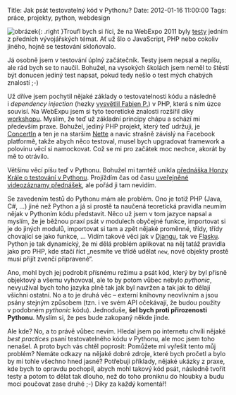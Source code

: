 Title: Jak psát testovatelný kód v Pythonu?
Date: 2012-01-16 11:00:00
Tags: práce, projekty, python, webdesign

![obrázek]({filename}/images/164.jpg){: .right }Troufl bych si říci, že na WebExpo 2011 byly [testy](http://zdrojak.root.cz/n/testovani/) jedním z předních vývojářských témat. Ať už šlo o JavaScript, PHP nebo cokoliv jiného, hojně se testování skloňovalo.

Já osobně jsem v testování úplný začátečník. Testy jsem nepsal a nepíšu, ale rád bych se to naučil. Bohužel, na vysokých školách jsem neměl to štěstí být donucen jediný test napsat, pokud tedy nešlo o test mých chabých znalostí ;-)

Už dříve jsem pochytil nějaké základy o testovatelnosti kódu a následně i *dependency injection* (hezky [vysvětlil Fabien P.](http://fabien.potencier.org/article/11/what-is-dependency-injection)) v PHP, která s ním úzce souvisí. Na WebExpu jsem si tyto teoretické znalosti rozšířil díky [workshopu](http://webexpo.cz/praha2011/workshop/jak-napsat-otestovat-tisice-radku-kvalitniho-objektoveho-kodu/). Myslím, že teď už základní principy chápu a schází mi především praxe. Bohužel, jediný PHP projekt, který teď udržuji, je [ConcertIn]({filename}2012-01-02_kdy-a-kde-ma-vas-oblibenec-koncert.md) a ten je na starším [Nette](http://nette.org/) a navíc strašně závislý na Facebook platformě, takže abych něco testoval, musel bych upgradovat framework a polovinu věcí si namockovat. Což se mi pro začátek moc nechce, akorát by mě to otrávilo.

Většinu věcí píšu teď v Pythonu. Bohužel mi tamtéž unikla [přednáška Honzy Krále o testování v Pythonu](http://webexpo.cz/praha2011/prednaska/testovani-prakticky/). Projíždím čas od času [uveřejněné videozáznamy přednášek](http://vimeo.com/webexpo/videos), ale pořád ji tam nevidím.

Se zavedením testů do Pythonu mám ale problém. Ono je totiž PHP (Java, C\#, …) jiné než Python a já si prostě ta naučená teoretická pravidla neumím nějak v Pythoním kódu představit. Něco už jsem v tom jazyce napsal a myslím, že je běžnou praxí psát v modulech obyčejné funkce, importovat si je do jiných modulů, importovat si tam a zpět nějaké proměnné, třídy, třídy chovající se jako funkce, … Vidím takové věci jak v [Djangu](https://www.djangoproject.com/), tak ve [Flasku](http://flask.pocoo.org/). Python je tak dynamický, že mi dělá problém aplikovat na něj tatáž pravidla jako pro PHP, kde stačí říct „nesmíte ve třídě udělat `new`, nové objekty prostě musí přijít zvenčí připravené“.

Ano, mohl bych jej podrobit přísnému režimu a psát kód, který by byl přísně objektový a všemu vyhovoval, ale to by potom vůbec nebylo *pythonic*, nevyužíval bych toho jazyka plně tak jak byl navržen a tak jak to dělají všichni ostatní. No a to je druhá věc – externí knihovny neovlivním a jsou psány stejným způsobem (tzn. i ve svém API očekávají, že budou použity v podobném *pythonic* kódu). Jednoduše, **šel bych proti přirozenosti Pythonu**. Myslím si, že pes bude zakopaný někde jinde.

Ale kde? No, a to právě vůbec nevím. Hledal jsem po internetu chvíli nějaké *best practices* psaní testovatelného kódu v Pythonu, ale moc jsem toho nenašel. A proto bych vás chtěl poprosit: Pomůžete mi vyřešit tento můj problém? Nemáte odkazy na nějaké dobré zdroje, které bych pročetl a bylo by mi tohle všechno hned jasné? Potřebuji příklady, nějaké ukázky z praxe, kde bych to opravdu pochopil, abych mohl takový kód psát, následně tvořit testy a potom to dělat tak dlouho, než do toho proniknu do hloubky a budu moci poučovat zase druhé ;-) Díky za každý komentář!
